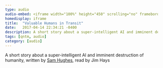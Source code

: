 ```yaml
---
type: audio
audio-embed: <iframe width="100%" height="450" scrolling="no" frameborder="no" src="https://soundcloud.com/jim-hays-390633644/valuable-humans-in-transit"></iframe>
homedisplay: iframe
title:  "Valuable Humans in Transit"
date:   2017-04-14 22:34:21 -0400
description: A short story about a super-intelligent AI and imminent destruction of humanity
tags: [qntm, audio]
category: [audio]
---
```


A short story about a super-intelligent AI and imminent destruction of humanity, written by [Sam Hughes](https://qntm.org/transit), read by Jim Hays
